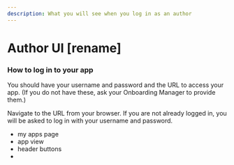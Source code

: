 ```yaml
---
description: What you will see when you log in as an author
---
```


# Author UI \[rename\]

### How to log in to your app <a id="docs-internal-guid-f3be1cf3-7fff-1d42-3916-dd11a0a226b8"></a>

You should have your username and password and the URL to access your app. \(If you do not have these, ask your Onboarding Manager to provide them.\)  


Navigate to the URL from your browser. If you are not already logged in, you will be asked to log in with your username and password.



* my apps page
* app view
* header buttons
* 
  


